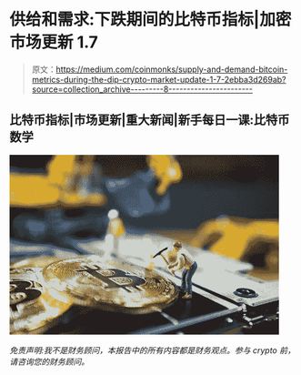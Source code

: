 # 供给和需求:下跌期间的比特币指标|加密市场更新 1.7

> 原文：<https://medium.com/coinmonks/supply-and-demand-bitcoin-metrics-during-the-dip-crypto-market-update-1-7-2ebba3d269ab?source=collection_archive---------8----------------------->

## 比特币指标|市场更新|重大新闻|新手每日一课:比特币数学

![](img/bea75aa1b7adbf8cf985417cb3c5e8f0.png)

*免责声明:我不是财务顾问，本报告中的所有内容都是财务观点。参与 crypto 前，请咨询您的财务顾问。*